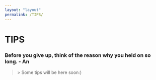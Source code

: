 ```yaml
---
layout: "layout"
permalink: /TIPS/
---
```

# TIPS
### Before you give up, think of the reason why you held on so long. - An
<blockquote markdown="1">
> Some tips will be here soon:)
</blockquote>
